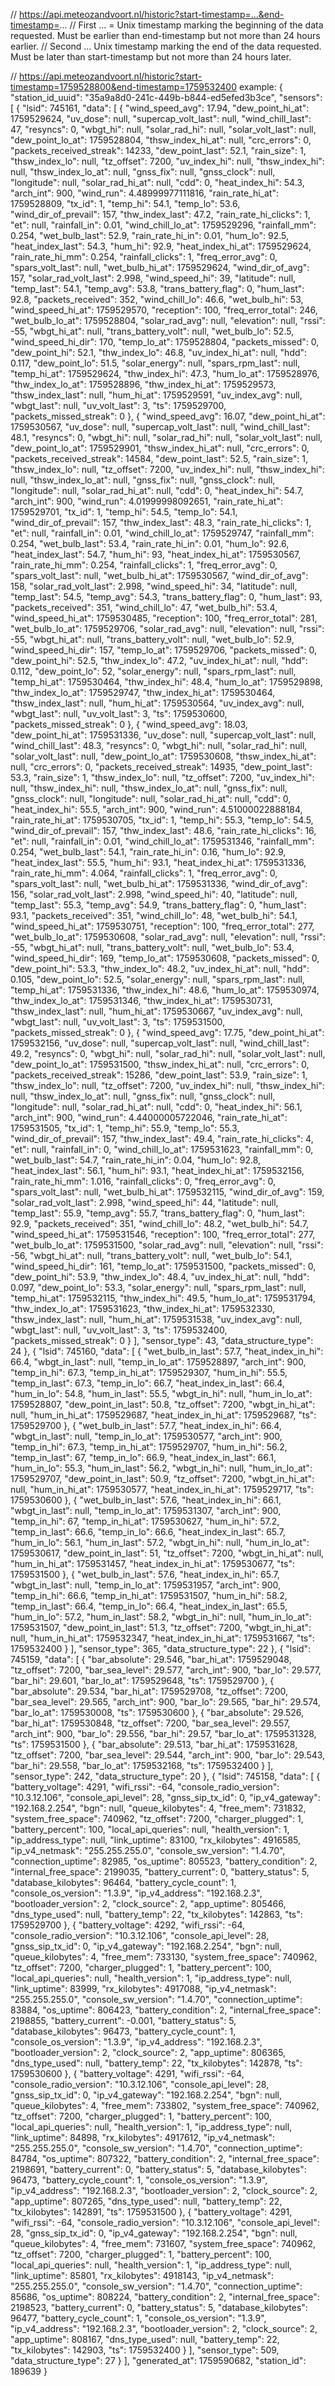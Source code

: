 // https://api.meteozandvoort.nl/historic?start-timestamp=...&end-timestamp=...
// First ... = Unix timestamp marking the beginning of the data requested. Must be earlier than end-timestamp but not more than 24 hours earlier.
// Second ... Unix timestamp marking the end of the data requested. Must be later than start-timestamp but not more than 24 hours later.

// https://api.meteozandvoort.nl/historic?start-timestamp=1759528800&end-timestamp=1759532400 example:
{
  "station_id_uuid": "35a9a8d0-241c-449b-b844-ed5efed3b3ce",
  "sensors": [
    {
      "lsid": 745161,
      "data": [
        {
          "wind_speed_avg": 17.94,
          "dew_point_hi_at": 1759529624,
          "uv_dose": null,
          "supercap_volt_last": null,
          "wind_chill_last": 47,
          "resyncs": 0,
          "wbgt_hi": null,
          "solar_rad_hi": null,
          "solar_volt_last": null,
          "dew_point_lo_at": 1759528804,
          "thsw_index_hi_at": null,
          "crc_errors": 0,
          "packets_received_streak": 14233,
          "dew_point_last": 52.1,
          "rain_size": 1,
          "thsw_index_lo": null,
          "tz_offset": 7200,
          "uv_index_hi": null,
          "thsw_index_hi": null,
          "thsw_index_lo_at": null,
          "gnss_fix": null,
          "gnss_clock": null,
          "longitude": null,
          "solar_rad_hi_at": null,
          "cdd": 0,
          "heat_index_hi": 54.3,
          "arch_int": 900,
          "wind_run": 4.48999977111816,
          "rain_rate_hi_at": 1759528809,
          "tx_id": 1,
          "temp_hi": 54.1,
          "temp_lo": 53.6,
          "wind_dir_of_prevail": 157,
          "thw_index_last": 47.2,
          "rain_rate_hi_clicks": 1,
          "et": null,
          "rainfall_in": 0.01,
          "wind_chill_lo_at": 1759529296,
          "rainfall_mm": 0.254,
          "wet_bulb_last": 52.9,
          "rain_rate_hi_in": 0.01,
          "hum_lo": 92.5,
          "heat_index_last": 54.3,
          "hum_hi": 92.9,
          "heat_index_hi_at": 1759529624,
          "rain_rate_hi_mm": 0.254,
          "rainfall_clicks": 1,
          "freq_error_avg": 0,
          "spars_volt_last": null,
          "wet_bulb_hi_at": 1759529624,
          "wind_dir_of_avg": 157,
          "solar_rad_volt_last": 2.998,
          "wind_speed_hi": 39,
          "latitude": null,
          "temp_last": 54.1,
          "temp_avg": 53.8,
          "trans_battery_flag": 0,
          "hum_last": 92.8,
          "packets_received": 352,
          "wind_chill_lo": 46.6,
          "wet_bulb_hi": 53,
          "wind_speed_hi_at": 1759529570,
          "reception": 100,
          "freq_error_total": 246,
          "wet_bulb_lo_at": 1759528804,
          "solar_rad_avg": null,
          "elevation": null,
          "rssi": -55,
          "wbgt_hi_at": null,
          "trans_battery_volt": null,
          "wet_bulb_lo": 52.5,
          "wind_speed_hi_dir": 170,
          "temp_lo_at": 1759528804,
          "packets_missed": 0,
          "dew_point_hi": 52.1,
          "thw_index_lo": 46.8,
          "uv_index_hi_at": null,
          "hdd": 0.117,
          "dew_point_lo": 51.5,
          "solar_energy": null,
          "spars_rpm_last": null,
          "temp_hi_at": 1759529624,
          "thw_index_hi": 47.3,
          "hum_lo_at": 1759528976,
          "thw_index_lo_at": 1759528896,
          "thw_index_hi_at": 1759529573,
          "thsw_index_last": null,
          "hum_hi_at": 1759529591,
          "uv_index_avg": null,
          "wbgt_last": null,
          "uv_volt_last": 3,
          "ts": 1759529700,
          "packets_missed_streak": 0
        },
        {
          "wind_speed_avg": 16.07,
          "dew_point_hi_at": 1759530567,
          "uv_dose": null,
          "supercap_volt_last": null,
          "wind_chill_last": 48.1,
          "resyncs": 0,
          "wbgt_hi": null,
          "solar_rad_hi": null,
          "solar_volt_last": null,
          "dew_point_lo_at": 1759529901,
          "thsw_index_hi_at": null,
          "crc_errors": 0,
          "packets_received_streak": 14584,
          "dew_point_last": 52.5,
          "rain_size": 1,
          "thsw_index_lo": null,
          "tz_offset": 7200,
          "uv_index_hi": null,
          "thsw_index_hi": null,
          "thsw_index_lo_at": null,
          "gnss_fix": null,
          "gnss_clock": null,
          "longitude": null,
          "solar_rad_hi_at": null,
          "cdd": 0,
          "heat_index_hi": 54.7,
          "arch_int": 900,
          "wind_run": 4.01999998092651,
          "rain_rate_hi_at": 1759529701,
          "tx_id": 1,
          "temp_hi": 54.5,
          "temp_lo": 54.1,
          "wind_dir_of_prevail": 157,
          "thw_index_last": 48.3,
          "rain_rate_hi_clicks": 1,
          "et": null,
          "rainfall_in": 0.01,
          "wind_chill_lo_at": 1759529747,
          "rainfall_mm": 0.254,
          "wet_bulb_last": 53.4,
          "rain_rate_hi_in": 0.01,
          "hum_lo": 92.6,
          "heat_index_last": 54.7,
          "hum_hi": 93,
          "heat_index_hi_at": 1759530567,
          "rain_rate_hi_mm": 0.254,
          "rainfall_clicks": 1,
          "freq_error_avg": 0,
          "spars_volt_last": null,
          "wet_bulb_hi_at": 1759530567,
          "wind_dir_of_avg": 158,
          "solar_rad_volt_last": 2.998,
          "wind_speed_hi": 34,
          "latitude": null,
          "temp_last": 54.5,
          "temp_avg": 54.3,
          "trans_battery_flag": 0,
          "hum_last": 93,
          "packets_received": 351,
          "wind_chill_lo": 47,
          "wet_bulb_hi": 53.4,
          "wind_speed_hi_at": 1759530485,
          "reception": 100,
          "freq_error_total": 281,
          "wet_bulb_lo_at": 1759529706,
          "solar_rad_avg": null,
          "elevation": null,
          "rssi": -55,
          "wbgt_hi_at": null,
          "trans_battery_volt": null,
          "wet_bulb_lo": 52.9,
          "wind_speed_hi_dir": 157,
          "temp_lo_at": 1759529706,
          "packets_missed": 0,
          "dew_point_hi": 52.5,
          "thw_index_lo": 47.2,
          "uv_index_hi_at": null,
          "hdd": 0.112,
          "dew_point_lo": 52,
          "solar_energy": null,
          "spars_rpm_last": null,
          "temp_hi_at": 1759530464,
          "thw_index_hi": 48.4,
          "hum_lo_at": 1759529898,
          "thw_index_lo_at": 1759529747,
          "thw_index_hi_at": 1759530464,
          "thsw_index_last": null,
          "hum_hi_at": 1759530564,
          "uv_index_avg": null,
          "wbgt_last": null,
          "uv_volt_last": 3,
          "ts": 1759530600,
          "packets_missed_streak": 0
        },
        {
          "wind_speed_avg": 18.03,
          "dew_point_hi_at": 1759531336,
          "uv_dose": null,
          "supercap_volt_last": null,
          "wind_chill_last": 48.3,
          "resyncs": 0,
          "wbgt_hi": null,
          "solar_rad_hi": null,
          "solar_volt_last": null,
          "dew_point_lo_at": 1759530608,
          "thsw_index_hi_at": null,
          "crc_errors": 0,
          "packets_received_streak": 14935,
          "dew_point_last": 53.3,
          "rain_size": 1,
          "thsw_index_lo": null,
          "tz_offset": 7200,
          "uv_index_hi": null,
          "thsw_index_hi": null,
          "thsw_index_lo_at": null,
          "gnss_fix": null,
          "gnss_clock": null,
          "longitude": null,
          "solar_rad_hi_at": null,
          "cdd": 0,
          "heat_index_hi": 55.5,
          "arch_int": 900,
          "wind_run": 4.51000022888184,
          "rain_rate_hi_at": 1759530705,
          "tx_id": 1,
          "temp_hi": 55.3,
          "temp_lo": 54.5,
          "wind_dir_of_prevail": 157,
          "thw_index_last": 48.6,
          "rain_rate_hi_clicks": 16,
          "et": null,
          "rainfall_in": 0.01,
          "wind_chill_lo_at": 1759531346,
          "rainfall_mm": 0.254,
          "wet_bulb_last": 54.1,
          "rain_rate_hi_in": 0.16,
          "hum_lo": 92.9,
          "heat_index_last": 55.5,
          "hum_hi": 93.1,
          "heat_index_hi_at": 1759531336,
          "rain_rate_hi_mm": 4.064,
          "rainfall_clicks": 1,
          "freq_error_avg": 0,
          "spars_volt_last": null,
          "wet_bulb_hi_at": 1759531336,
          "wind_dir_of_avg": 156,
          "solar_rad_volt_last": 2.998,
          "wind_speed_hi": 40,
          "latitude": null,
          "temp_last": 55.3,
          "temp_avg": 54.9,
          "trans_battery_flag": 0,
          "hum_last": 93.1,
          "packets_received": 351,
          "wind_chill_lo": 48,
          "wet_bulb_hi": 54.1,
          "wind_speed_hi_at": 1759530751,
          "reception": 100,
          "freq_error_total": 277,
          "wet_bulb_lo_at": 1759530608,
          "solar_rad_avg": null,
          "elevation": null,
          "rssi": -55,
          "wbgt_hi_at": null,
          "trans_battery_volt": null,
          "wet_bulb_lo": 53.4,
          "wind_speed_hi_dir": 169,
          "temp_lo_at": 1759530608,
          "packets_missed": 0,
          "dew_point_hi": 53.3,
          "thw_index_lo": 48.2,
          "uv_index_hi_at": null,
          "hdd": 0.105,
          "dew_point_lo": 52.5,
          "solar_energy": null,
          "spars_rpm_last": null,
          "temp_hi_at": 1759531336,
          "thw_index_hi": 48.6,
          "hum_lo_at": 1759530974,
          "thw_index_lo_at": 1759531346,
          "thw_index_hi_at": 1759530731,
          "thsw_index_last": null,
          "hum_hi_at": 1759530667,
          "uv_index_avg": null,
          "wbgt_last": null,
          "uv_volt_last": 3,
          "ts": 1759531500,
          "packets_missed_streak": 0
        },
        {
          "wind_speed_avg": 17.75,
          "dew_point_hi_at": 1759532156,
          "uv_dose": null,
          "supercap_volt_last": null,
          "wind_chill_last": 49.2,
          "resyncs": 0,
          "wbgt_hi": null,
          "solar_rad_hi": null,
          "solar_volt_last": null,
          "dew_point_lo_at": 1759531500,
          "thsw_index_hi_at": null,
          "crc_errors": 0,
          "packets_received_streak": 15286,
          "dew_point_last": 53.9,
          "rain_size": 1,
          "thsw_index_lo": null,
          "tz_offset": 7200,
          "uv_index_hi": null,
          "thsw_index_hi": null,
          "thsw_index_lo_at": null,
          "gnss_fix": null,
          "gnss_clock": null,
          "longitude": null,
          "solar_rad_hi_at": null,
          "cdd": 0,
          "heat_index_hi": 56.1,
          "arch_int": 900,
          "wind_run": 4.44000005722046,
          "rain_rate_hi_at": 1759531505,
          "tx_id": 1,
          "temp_hi": 55.9,
          "temp_lo": 55.3,
          "wind_dir_of_prevail": 157,
          "thw_index_last": 49.4,
          "rain_rate_hi_clicks": 4,
          "et": null,
          "rainfall_in": 0,
          "wind_chill_lo_at": 1759531623,
          "rainfall_mm": 0,
          "wet_bulb_last": 54.7,
          "rain_rate_hi_in": 0.04,
          "hum_lo": 92.8,
          "heat_index_last": 56.1,
          "hum_hi": 93.1,
          "heat_index_hi_at": 1759532156,
          "rain_rate_hi_mm": 1.016,
          "rainfall_clicks": 0,
          "freq_error_avg": 0,
          "spars_volt_last": null,
          "wet_bulb_hi_at": 1759532115,
          "wind_dir_of_avg": 159,
          "solar_rad_volt_last": 2.998,
          "wind_speed_hi": 44,
          "latitude": null,
          "temp_last": 55.9,
          "temp_avg": 55.7,
          "trans_battery_flag": 0,
          "hum_last": 92.9,
          "packets_received": 351,
          "wind_chill_lo": 48.2,
          "wet_bulb_hi": 54.7,
          "wind_speed_hi_at": 1759531546,
          "reception": 100,
          "freq_error_total": 277,
          "wet_bulb_lo_at": 1759531500,
          "solar_rad_avg": null,
          "elevation": null,
          "rssi": -56,
          "wbgt_hi_at": null,
          "trans_battery_volt": null,
          "wet_bulb_lo": 54.1,
          "wind_speed_hi_dir": 161,
          "temp_lo_at": 1759531500,
          "packets_missed": 0,
          "dew_point_hi": 53.9,
          "thw_index_lo": 48.4,
          "uv_index_hi_at": null,
          "hdd": 0.097,
          "dew_point_lo": 53.3,
          "solar_energy": null,
          "spars_rpm_last": null,
          "temp_hi_at": 1759532115,
          "thw_index_hi": 49.5,
          "hum_lo_at": 1759531794,
          "thw_index_lo_at": 1759531623,
          "thw_index_hi_at": 1759532330,
          "thsw_index_last": null,
          "hum_hi_at": 1759531538,
          "uv_index_avg": null,
          "wbgt_last": null,
          "uv_volt_last": 3,
          "ts": 1759532400,
          "packets_missed_streak": 0
        }
      ],
      "sensor_type": 43,
      "data_structure_type": 24
    },
    {
      "lsid": 745160,
      "data": [
        {
          "wet_bulb_in_last": 57.7,
          "heat_index_in_hi": 66.4,
          "wbgt_in_last": null,
          "temp_in_lo_at": 1759528897,
          "arch_int": 900,
          "temp_in_hi": 67.3,
          "temp_in_hi_at": 1759529307,
          "hum_in_hi": 55.5,
          "temp_in_last": 67.3,
          "temp_in_lo": 66.7,
          "heat_index_in_last": 66.4,
          "hum_in_lo": 54.8,
          "hum_in_last": 55.5,
          "wbgt_in_hi": null,
          "hum_in_lo_at": 1759528807,
          "dew_point_in_last": 50.8,
          "tz_offset": 7200,
          "wbgt_in_hi_at": null,
          "hum_in_hi_at": 1759529687,
          "heat_index_in_hi_at": 1759529687,
          "ts": 1759529700
        },
        {
          "wet_bulb_in_last": 57.7,
          "heat_index_in_hi": 66.4,
          "wbgt_in_last": null,
          "temp_in_lo_at": 1759530577,
          "arch_int": 900,
          "temp_in_hi": 67.3,
          "temp_in_hi_at": 1759529707,
          "hum_in_hi": 56.2,
          "temp_in_last": 67,
          "temp_in_lo": 66.9,
          "heat_index_in_last": 66.1,
          "hum_in_lo": 55.3,
          "hum_in_last": 56.2,
          "wbgt_in_hi": null,
          "hum_in_lo_at": 1759529707,
          "dew_point_in_last": 50.9,
          "tz_offset": 7200,
          "wbgt_in_hi_at": null,
          "hum_in_hi_at": 1759530577,
          "heat_index_in_hi_at": 1759529717,
          "ts": 1759530600
        },
        {
          "wet_bulb_in_last": 57.6,
          "heat_index_in_hi": 66.1,
          "wbgt_in_last": null,
          "temp_in_lo_at": 1759531307,
          "arch_int": 900,
          "temp_in_hi": 67,
          "temp_in_hi_at": 1759530627,
          "hum_in_hi": 57.2,
          "temp_in_last": 66.6,
          "temp_in_lo": 66.6,
          "heat_index_in_last": 65.7,
          "hum_in_lo": 56.1,
          "hum_in_last": 57.2,
          "wbgt_in_hi": null,
          "hum_in_lo_at": 1759530617,
          "dew_point_in_last": 51,
          "tz_offset": 7200,
          "wbgt_in_hi_at": null,
          "hum_in_hi_at": 1759531457,
          "heat_index_in_hi_at": 1759530677,
          "ts": 1759531500
        },
        {
          "wet_bulb_in_last": 57.6,
          "heat_index_in_hi": 65.7,
          "wbgt_in_last": null,
          "temp_in_lo_at": 1759531957,
          "arch_int": 900,
          "temp_in_hi": 66.6,
          "temp_in_hi_at": 1759531507,
          "hum_in_hi": 58.2,
          "temp_in_last": 66.4,
          "temp_in_lo": 66.4,
          "heat_index_in_last": 65.5,
          "hum_in_lo": 57.2,
          "hum_in_last": 58.2,
          "wbgt_in_hi": null,
          "hum_in_lo_at": 1759531507,
          "dew_point_in_last": 51.3,
          "tz_offset": 7200,
          "wbgt_in_hi_at": null,
          "hum_in_hi_at": 1759532347,
          "heat_index_in_hi_at": 1759531667,
          "ts": 1759532400
        }
      ],
      "sensor_type": 365,
      "data_structure_type": 22
    },
    {
      "lsid": 745159,
      "data": [
        {
          "bar_absolute": 29.546,
          "bar_hi_at": 1759529048,
          "tz_offset": 7200,
          "bar_sea_level": 29.577,
          "arch_int": 900,
          "bar_lo": 29.577,
          "bar_hi": 29.601,
          "bar_lo_at": 1759529648,
          "ts": 1759529700
        },
        {
          "bar_absolute": 29.534,
          "bar_hi_at": 1759529708,
          "tz_offset": 7200,
          "bar_sea_level": 29.565,
          "arch_int": 900,
          "bar_lo": 29.565,
          "bar_hi": 29.574,
          "bar_lo_at": 1759530008,
          "ts": 1759530600
        },
        {
          "bar_absolute": 29.526,
          "bar_hi_at": 1759530848,
          "tz_offset": 7200,
          "bar_sea_level": 29.557,
          "arch_int": 900,
          "bar_lo": 29.556,
          "bar_hi": 29.57,
          "bar_lo_at": 1759531328,
          "ts": 1759531500
        },
        {
          "bar_absolute": 29.513,
          "bar_hi_at": 1759531628,
          "tz_offset": 7200,
          "bar_sea_level": 29.544,
          "arch_int": 900,
          "bar_lo": 29.543,
          "bar_hi": 29.558,
          "bar_lo_at": 1759532168,
          "ts": 1759532400
        }
      ],
      "sensor_type": 242,
      "data_structure_type": 20
    },
    {
      "lsid": 745158,
      "data": [
        {
          "battery_voltage": 4291,
          "wifi_rssi": -64,
          "console_radio_version": "10.3.12.106",
          "console_api_level": 28,
          "gnss_sip_tx_id": 0,
          "ip_v4_gateway": "192.168.2.254",
          "bgn": null,
          "queue_kilobytes": 4,
          "free_mem": 731832,
          "system_free_space": 740962,
          "tz_offset": 7200,
          "charger_plugged": 1,
          "battery_percent": 100,
          "local_api_queries": null,
          "health_version": 1,
          "ip_address_type": null,
          "link_uptime": 83100,
          "rx_kilobytes": 4916585,
          "ip_v4_netmask": "255.255.255.0",
          "console_sw_version": "1.4.70",
          "connection_uptime": 82985,
          "os_uptime": 805523,
          "battery_condition": 2,
          "internal_free_space": 2199035,
          "battery_current": 0,
          "battery_status": 5,
          "database_kilobytes": 96464,
          "battery_cycle_count": 1,
          "console_os_version": "1.3.9",
          "ip_v4_address": "192.168.2.3",
          "bootloader_version": 2,
          "clock_source": 2,
          "app_uptime": 805466,
          "dns_type_used": null,
          "battery_temp": 22,
          "tx_kilobytes": 142863,
          "ts": 1759529700
        },
        {
          "battery_voltage": 4292,
          "wifi_rssi": -64,
          "console_radio_version": "10.3.12.106",
          "console_api_level": 28,
          "gnss_sip_tx_id": 0,
          "ip_v4_gateway": "192.168.2.254",
          "bgn": null,
          "queue_kilobytes": 4,
          "free_mem": 733130,
          "system_free_space": 740962,
          "tz_offset": 7200,
          "charger_plugged": 1,
          "battery_percent": 100,
          "local_api_queries": null,
          "health_version": 1,
          "ip_address_type": null,
          "link_uptime": 83999,
          "rx_kilobytes": 4917088,
          "ip_v4_netmask": "255.255.255.0",
          "console_sw_version": "1.4.70",
          "connection_uptime": 83884,
          "os_uptime": 806423,
          "battery_condition": 2,
          "internal_free_space": 2198855,
          "battery_current": -0.001,
          "battery_status": 5,
          "database_kilobytes": 96473,
          "battery_cycle_count": 1,
          "console_os_version": "1.3.9",
          "ip_v4_address": "192.168.2.3",
          "bootloader_version": 2,
          "clock_source": 2,
          "app_uptime": 806365,
          "dns_type_used": null,
          "battery_temp": 22,
          "tx_kilobytes": 142878,
          "ts": 1759530600
        },
        {
          "battery_voltage": 4291,
          "wifi_rssi": -64,
          "console_radio_version": "10.3.12.106",
          "console_api_level": 28,
          "gnss_sip_tx_id": 0,
          "ip_v4_gateway": "192.168.2.254",
          "bgn": null,
          "queue_kilobytes": 4,
          "free_mem": 733802,
          "system_free_space": 740962,
          "tz_offset": 7200,
          "charger_plugged": 1,
          "battery_percent": 100,
          "local_api_queries": null,
          "health_version": 1,
          "ip_address_type": null,
          "link_uptime": 84898,
          "rx_kilobytes": 4917612,
          "ip_v4_netmask": "255.255.255.0",
          "console_sw_version": "1.4.70",
          "connection_uptime": 84784,
          "os_uptime": 807322,
          "battery_condition": 2,
          "internal_free_space": 2198691,
          "battery_current": 0,
          "battery_status": 5,
          "database_kilobytes": 96473,
          "battery_cycle_count": 1,
          "console_os_version": "1.3.9",
          "ip_v4_address": "192.168.2.3",
          "bootloader_version": 2,
          "clock_source": 2,
          "app_uptime": 807265,
          "dns_type_used": null,
          "battery_temp": 22,
          "tx_kilobytes": 142891,
          "ts": 1759531500
        },
        {
          "battery_voltage": 4291,
          "wifi_rssi": -64,
          "console_radio_version": "10.3.12.106",
          "console_api_level": 28,
          "gnss_sip_tx_id": 0,
          "ip_v4_gateway": "192.168.2.254",
          "bgn": null,
          "queue_kilobytes": 4,
          "free_mem": 731607,
          "system_free_space": 740962,
          "tz_offset": 7200,
          "charger_plugged": 1,
          "battery_percent": 100,
          "local_api_queries": null,
          "health_version": 1,
          "ip_address_type": null,
          "link_uptime": 85801,
          "rx_kilobytes": 4918143,
          "ip_v4_netmask": "255.255.255.0",
          "console_sw_version": "1.4.70",
          "connection_uptime": 85686,
          "os_uptime": 808224,
          "battery_condition": 2,
          "internal_free_space": 2198523,
          "battery_current": 0,
          "battery_status": 5,
          "database_kilobytes": 96477,
          "battery_cycle_count": 1,
          "console_os_version": "1.3.9",
          "ip_v4_address": "192.168.2.3",
          "bootloader_version": 2,
          "clock_source": 2,
          "app_uptime": 808167,
          "dns_type_used": null,
          "battery_temp": 22,
          "tx_kilobytes": 142903,
          "ts": 1759532400
        }
      ],
      "sensor_type": 509,
      "data_structure_type": 27
    }
  ],
  "generated_at": 1759590682,
  "station_id": 189639
}
